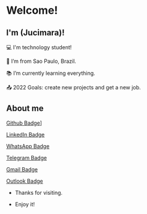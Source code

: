 # Welcome!


## I'm (Jucimara)!


:computer: I'm technology student!

:house_with_garden: I’m from Sao Paulo, Brazil.

:books: I’m currently learning everything.

:outbox_tray: 2022 Goals: create new projects and get a new job.


## About me

[Github Badge](https://img.shields.io/badge/-Github-000?style=flat-square&logo=Github&logoColor=white&link=LINK_GIT)]

[LinkedIn Badge](https://img.shields.io/badge/LinkedIn-0077B5?style=for-the-badge&logo=linkedin&logoColor=white)

[WhatsApp Badge](https://img.shields.io/badge/WhatsApp-25D366?style=for-the-badge&logo=whatsapp&logoColor=white)
	
[Telegram Badge](https://img.shields.io/badge/Telegram-2CA5E0?style=for-the-badge&logo=telegram&logoColor=white)

[Gmail Badge](https://img.shields.io/badge/Gmail-D14836?style=for-the-badge&logo=gmail&logoColor=white)

[Outlook Badge](https://img.shields.io/badge/Microsoft_Outlook-0078D4?style=for-the-badge&logo=microsoft-outlook&logoColor=white)


- Thanks for visiting.

- Enjoy it!

